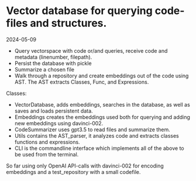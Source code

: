 # Vector database for querying code-files and structures.

2024-05-09
- Query vectorspace with code or/and queries, receive code and metadata (linenumber, filepath).
- Persist the database with pickle
- Summarize a chosen file
- Walk through a repository and create embeddings out of the code using AST. The AST extracts Classes, Func, and Expressions.

Classes:
- VectorDatabase, adds embeddings, searches in the database, as well as saves and loads persistent data.
- Embeddings creates the embeddings used both for querying and adding new embeddings using davinci-002. 
- CodeSummarizer uses gpt3.5 to read files and summarize them. 
- Utils contains the AST_parser, it analyzes code and extracts classes functions and expressions. 
- CLI is the commandline interface which implements all of the above to be used from the terminal. 

So far using only OpenAI API-calls with davinci-002 for encoding embeddings and a test_repository with a small codefile. 
